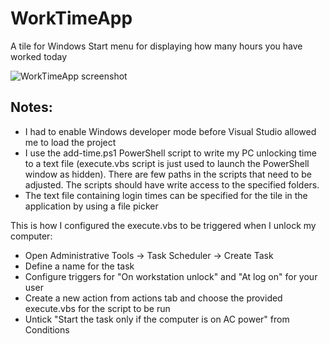# WorkTimeApp
A tile for Windows Start menu for displaying how many hours you have worked today

![WorkTimeApp screenshot](http://tommiseppanen.github.io/screenshots/WorkTimeApp.png)

## Notes:
- I had to enable Windows developer mode before Visual Studio allowed me to load the project
- I use the add-time.ps1 PowerShell script to write my PC unlocking time to a text file (execute.vbs script is just used to launch the PowerShell window as hidden). There are few paths in the scripts that need to be adjusted. The scripts should have write access to the specified folders.
- The text file containing login times can be specified for the tile in the application by using a file picker

This is how I configured the execute.vbs to be triggered when I unlock my computer:
- Open Administrative Tools -> Task Scheduler -> Create Task
- Define a name for the task
- Configure triggers for "On workstation unlock" and "At log on" for your user
- Create a new action from actions tab and choose the provided execute.vbs for the script to be run
- Untick "Start the task only if the computer is on AC power" from Conditions